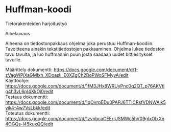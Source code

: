 Huffman-koodi
=============

Tietorakenteiden harjoitustyö

Aihekuvaus

Aiheena on tiedostonpakkaus ohjelma joka perustuu Huffman-koodiin.
Tavoitteena ainakin tekstitiedostojen pakkaaminen. Ohjelma lukee tiedoston tavu tavulta,
ja luo huffmannin puun josta saadaan uudet bittiesitykset tavuille.

Määrittely dokumentti:  https://docs.google.com/document/d/1-zVagWPjXaGMIxh_XDoasIl_E0XZgCh2BoPWoSFMyyA/edit            
Käyttöohje:             https://docs.google.com/document/d/1fM3JHx8WRUyPnc0q2QT_p76AKVtlg4h3vL6pI4XkOj0/edit            
Testaus dokumentti:     https://docs.google.com/document/d/1qOvrpEDu0PAPJ6TTICRsfVDNWAik5yik4-4w7VsLbkk/edit              
Toteutus dokumentti:    https://docs.google.com/document/d/1zvnbcaCEEriUSMWc5hV09gIxOIxXn4OGQs-l45kuxQQ/edit              